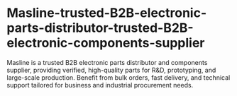 # Masline-trusted-B2B-electronic-parts-distributor-trusted-B2B-electronic-components-supplier
Masline is a trusted B2B electronic parts distributor and components supplier, providing verified, high-quality parts for R&amp;D, prototyping, and large-scale production. Benefit from bulk orders, fast delivery, and technical support tailored for business and industrial procurement needs.
